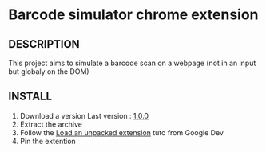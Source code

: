 # Barcode simulator chrome extension

## DESCRIPTION

This project aims to simulate a barcode scan on a webpage (not in an input but globaly on the DOM)

## INSTALL

1. Download a version
   Last version : [1.0.0](https://github.com/pbelabbes/barcode-sim-chrome-ext/blob/main/archives/1.0.0.zip)
1. Extract the archive
1. Follow the [Load an unpacked extension](https://developer.chrome.com/docs/extensions/mv3/getstarted/#unpacked) tuto from Google Dev
1. Pin the extention
